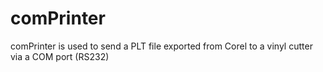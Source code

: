 # comPrinter

comPrinter is used to send a PLT file exported from Corel to a vinyl cutter via a COM port (RS232)
